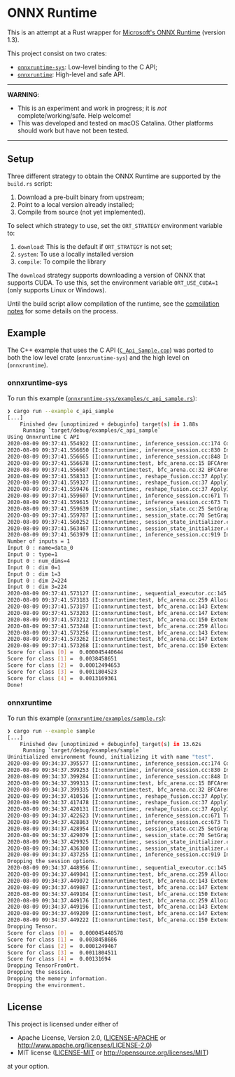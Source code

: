 # ONNX Runtime

This is an attempt at a Rust wrapper for
[Microsoft's ONNX Runtime](https://github.com/microsoft/onnxruntime) (version 1.3).

This project consist on two crates:

* [`onnxruntime-sys`](onnxruntime-sys): Low-level binding to the C API;
* [`onnxruntime`](onnxruntime): High-level and safe API.

---

**WARNING**:

* This is an experiment and work in progress; it is _not_ complete/working/safe. Help welcome!
* This was developed and tested on macOS Catalina. Other platforms should work but have not been tested.

---

## Setup

Three different strategy to obtain the ONNX Runtime are supported by the `build.rs` script:

1. Download a pre-built binary from upstream;
2. Point to a local version already installed;
3. Compile from source (not yet implemented).

To select which strategy to use, set the `ORT_STRATEGY` environment variable to:

1. `download`: This is the default if `ORT_STRATEGY` is not set;
2. `system`: To use a locally installed version
3. `compile`: To compile the library

The `download` strategy supports downloading a version of ONNX that supports CUDA. To use this, set the
environment variable `ORT_USE_CUDA=1` (only supports Linux or Windows).

Until the build script allow compilation of the runtime, see the [compilation notes](ONNX_Compilation_Notes.md)
for some details on the process.

## Example

The C++ example that uses the C API
([`C_Api_Sample.cpp`](https://github.com/microsoft/onnxruntime/blob/v1.3.1/csharp/test/Microsoft.ML.OnnxRuntime.EndToEndTests.Capi/C_Api_Sample.cpp))
was ported to both the low level crate (`onnxruntime-sys`) and the high level on (`onnxruntime`).

### onnxruntime-sys

To run this example ([`onnxruntime-sys/examples/c_api_sample.rs`](onnxruntime-sys/examples/c_api_sample.rs)):

```sh
❯ cargo run --example c_api_sample
[...]
    Finished dev [unoptimized + debuginfo] target(s) in 1.88s
     Running `target/debug/examples/c_api_sample`
Using Onnxruntime C API
2020-08-09 09:37:41.554922 [I:onnxruntime:, inference_session.cc:174 ConstructorCommon] Creating and using per session threadpools since use_per_session_threads_ is true
2020-08-09 09:37:41.556650 [I:onnxruntime:, inference_session.cc:830 Initialize] Initializing session.
2020-08-09 09:37:41.556665 [I:onnxruntime:, inference_session.cc:848 Initialize] Adding default CPU execution provider.
2020-08-09 09:37:41.556678 [I:onnxruntime:test, bfc_arena.cc:15 BFCArena] Creating BFCArena for Cpu
2020-08-09 09:37:41.556687 [V:onnxruntime:test, bfc_arena.cc:32 BFCArena] Creating 21 bins of max chunk size 256 to 268435456
2020-08-09 09:37:41.558313 [I:onnxruntime:, reshape_fusion.cc:37 ApplyImpl] Total fused reshape node count: 0
2020-08-09 09:37:41.559327 [I:onnxruntime:, reshape_fusion.cc:37 ApplyImpl] Total fused reshape node count: 0
2020-08-09 09:37:41.559476 [I:onnxruntime:, reshape_fusion.cc:37 ApplyImpl] Total fused reshape node count: 0
2020-08-09 09:37:41.559607 [V:onnxruntime:, inference_session.cc:671 TransformGraph] Node placements
2020-08-09 09:37:41.559615 [V:onnxruntime:, inference_session.cc:673 TransformGraph] All nodes have been placed on [CPUExecutionProvider].
2020-08-09 09:37:41.559639 [I:onnxruntime:, session_state.cc:25 SetGraph] SaveMLValueNameIndexMapping
2020-08-09 09:37:41.559787 [I:onnxruntime:, session_state.cc:70 SetGraph] Done saving OrtValue mappings.
2020-08-09 09:37:41.560252 [I:onnxruntime:, session_state_initializer.cc:178 SaveInitializedTensors] Saving initialized tensors.
2020-08-09 09:37:41.563467 [I:onnxruntime:, session_state_initializer.cc:223 SaveInitializedTensors] Done saving initialized tensors
2020-08-09 09:37:41.563979 [I:onnxruntime:, inference_session.cc:919 Initialize] Session successfully initialized.
Number of inputs = 1
Input 0 : name=data_0
Input 0 : type=1
Input 0 : num_dims=4
Input 0 : dim 0=1
Input 0 : dim 1=3
Input 0 : dim 2=224
Input 0 : dim 3=224
2020-08-09 09:37:41.573127 [I:onnxruntime:, sequential_executor.cc:145 Execute] Begin execution
2020-08-09 09:37:41.573183 [I:onnxruntime:test, bfc_arena.cc:259 AllocateRawInternal] Extending BFCArena for Cpu. bin_num:13 rounded_bytes:3154176
2020-08-09 09:37:41.573197 [I:onnxruntime:test, bfc_arena.cc:143 Extend] Extended allocation by 4194304 bytes.
2020-08-09 09:37:41.573203 [I:onnxruntime:test, bfc_arena.cc:147 Extend] Total allocated bytes: 9137152
2020-08-09 09:37:41.573212 [I:onnxruntime:test, bfc_arena.cc:150 Extend] Allocated memory at 0x7fb7d6cb7000 to 0x7fb7d70b7000
2020-08-09 09:37:41.573248 [I:onnxruntime:test, bfc_arena.cc:259 AllocateRawInternal] Extending BFCArena for Cpu. bin_num:8 rounded_bytes:65536
2020-08-09 09:37:41.573256 [I:onnxruntime:test, bfc_arena.cc:143 Extend] Extended allocation by 4194304 bytes.
2020-08-09 09:37:41.573262 [I:onnxruntime:test, bfc_arena.cc:147 Extend] Total allocated bytes: 13331456
2020-08-09 09:37:41.573268 [I:onnxruntime:test, bfc_arena.cc:150 Extend] Allocated memory at 0x7fb7d70b7000 to 0x7fb7d74b7000
Score for class [0] =  0.000045440644
Score for class [1] =  0.0038458651
Score for class [2] =  0.00012494653
Score for class [3] =  0.0011804523
Score for class [4] =  0.0013169361
Done!
```

### onnxruntime

To run this example ([`onnxruntime/examples/sample.rs`](onnxruntime/examples/sample.rs)):

```sh
❯ cargo run --example sample
[...]
    Finished dev [unoptimized + debuginfo] target(s) in 13.62s
     Running `target/debug/examples/sample`
Uninitialized environment found, initializing it with name "test".
2020-08-09 09:34:37.395577 [I:onnxruntime:, inference_session.cc:174 ConstructorCommon] Creating and using per session threadpools since use_per_session_threads_ is true
2020-08-09 09:34:37.399253 [I:onnxruntime:, inference_session.cc:830 Initialize] Initializing session.
2020-08-09 09:34:37.399284 [I:onnxruntime:, inference_session.cc:848 Initialize] Adding default CPU execution provider.
2020-08-09 09:34:37.399313 [I:onnxruntime:test, bfc_arena.cc:15 BFCArena] Creating BFCArena for Cpu
2020-08-09 09:34:37.399335 [V:onnxruntime:test, bfc_arena.cc:32 BFCArena] Creating 21 bins of max chunk size 256 to 268435456
2020-08-09 09:34:37.410516 [I:onnxruntime:, reshape_fusion.cc:37 ApplyImpl] Total fused reshape node count: 0
2020-08-09 09:34:37.417478 [I:onnxruntime:, reshape_fusion.cc:37 ApplyImpl] Total fused reshape node count: 0
2020-08-09 09:34:37.420131 [I:onnxruntime:, reshape_fusion.cc:37 ApplyImpl] Total fused reshape node count: 0
2020-08-09 09:34:37.422623 [V:onnxruntime:, inference_session.cc:671 TransformGraph] Node placements
2020-08-09 09:34:37.428863 [V:onnxruntime:, inference_session.cc:673 TransformGraph] All nodes have been placed on [CPUExecutionProvider].
2020-08-09 09:34:37.428954 [I:onnxruntime:, session_state.cc:25 SetGraph] SaveMLValueNameIndexMapping
2020-08-09 09:34:37.429079 [I:onnxruntime:, session_state.cc:70 SetGraph] Done saving OrtValue mappings.
2020-08-09 09:34:37.429925 [I:onnxruntime:, session_state_initializer.cc:178 SaveInitializedTensors] Saving initialized tensors.
2020-08-09 09:34:37.436300 [I:onnxruntime:, session_state_initializer.cc:223 SaveInitializedTensors] Done saving initialized tensors
2020-08-09 09:34:37.437255 [I:onnxruntime:, inference_session.cc:919 Initialize] Session successfully initialized.
Dropping the session options.
2020-08-09 09:34:37.448956 [I:onnxruntime:, sequential_executor.cc:145 Execute] Begin execution
2020-08-09 09:34:37.449041 [I:onnxruntime:test, bfc_arena.cc:259 AllocateRawInternal] Extending BFCArena for Cpu. bin_num:13 rounded_bytes:3154176
2020-08-09 09:34:37.449072 [I:onnxruntime:test, bfc_arena.cc:143 Extend] Extended allocation by 4194304 bytes.
2020-08-09 09:34:37.449087 [I:onnxruntime:test, bfc_arena.cc:147 Extend] Total allocated bytes: 9137152
2020-08-09 09:34:37.449104 [I:onnxruntime:test, bfc_arena.cc:150 Extend] Allocated memory at 0x7fb3b9585000 to 0x7fb3b9985000
2020-08-09 09:34:37.449176 [I:onnxruntime:test, bfc_arena.cc:259 AllocateRawInternal] Extending BFCArena for Cpu. bin_num:8 rounded_bytes:65536
2020-08-09 09:34:37.449196 [I:onnxruntime:test, bfc_arena.cc:143 Extend] Extended allocation by 4194304 bytes.
2020-08-09 09:34:37.449209 [I:onnxruntime:test, bfc_arena.cc:147 Extend] Total allocated bytes: 13331456
2020-08-09 09:34:37.449222 [I:onnxruntime:test, bfc_arena.cc:150 Extend] Allocated memory at 0x7fb3b9985000 to 0x7fb3b9d85000
Dropping Tensor.
Score for class [0] =  0.000045440578
Score for class [1] =  0.0038458686
Score for class [2] =  0.0001249467
Score for class [3] =  0.0011804511
Score for class [4] =  0.00131694
Dropping TensorFromOrt.
Dropping the session.
Dropping the memory information.
Dropping the environment.
```

## License

This project is licensed under either of

* Apache License, Version 2.0, ([LICENSE-APACHE](LICENSE-APACHE) or
  http://www.apache.org/licenses/LICENSE-2.0)
* MIT license ([LICENSE-MIT](LICENSE-MIT) or
  http://opensource.org/licenses/MIT)

at your option.
